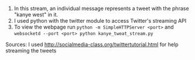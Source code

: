 1.  In this stream, an individual message represents a tweet with the phrase "kanye west" in it.
2. I used python with the twitter module to access Twitter's streaming API
3. To view the webpage run 
```python -m SimpleHTTPServer <port>``` 
and 
```websocketd --port <port> python kanye_tweat_stream.py```

Sources:  I used http://socialmedia-class.org/twittertutorial.html for help streaming the tweets